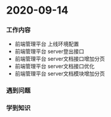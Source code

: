 # 2020-09-14

### 工作内容

+ 前端管理平台 上线环境配置
+ 前端管理平台 server登出接口
+ 前端管理平台 server文档接口增加分页
+ 前端管理平台 server文档接口优化
+ 前端管理平台 server文档模块增加分页

### 遇到问题

### 学到知识

